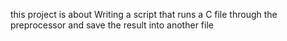 this project is about Writing a script that runs a C file through the preprocessor and save the result into another file

